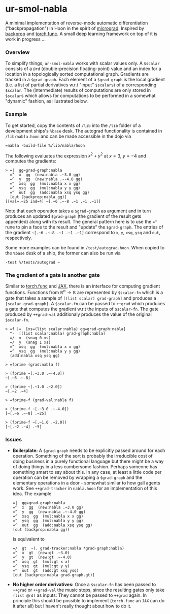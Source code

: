 # ur-smol-nabla

A minimal implementation of reverse-mode automatic differentiation ("backpropagation") in Hoon in the spirit of
[micrograd](https://github.com/karpathy/micrograd). Inspired by [backprop](https://backprop.jle.im/) and [torch.func](https://pytorch.org/docs/stable/func.html). A small deep learning framework on top of it is work in progress ...

### Overview
To simplify things, `ur-smol-nabla` works with scalar values only. A `$scalar` consists of a `@rd` (double-precision floating-point) value and an index for a location in a topologically sorted computational graph. Gradients are tracked in a `$grad-graph`. Each element of a `$grad-graph` is the local gradient (i.e. a list of partial derivatives w.r.t "input" `$scalar`s) of a corresponding `$scalar`. The (intermediate) results of computations are only stored in `$scalar`s which allows for computations to be performed in a somewhat "dynamic" fashion, as illustrated below.

### Example

To get started, copy the contents of `/lib` into the `/lib` folder of a development ships's `%base` desk. The autograd functionality is contained in `/lib/nabla.hoon` and can be made accessible in the dojo via

```
=nabla -build-file %/lib/nabla/hoon
```

The following evaluates the expression $x^2 + y^2$ at $x=3$, $y=-4$ and computes the gradients: 
```hoon
> =|  gg=grad-graph:nabla
  =^  x  gg  (new:nabla .~3.0 gg)
  =^  y  gg  (new:nabla .~-4.0 gg)
  =^  xsq  gg  (mul:nabla x x gg)
  =^  ysq  gg  (mul:nabla y y gg)
  =^  out  gg  (add:nabla xsq ysq gg)
  [out (backprop:nabla gg)]
[[val=.~25 ind=4] ~[.~6 .~-8 .~1 .~1 .~1]]
```
Note that each operation takes a `$grad-graph` as argument and in turn produces an updated `$grad-graph` (the gradient of the result gets appended) along with its result. The general pattern here is to use the `=^` rune to pin a face to the result and "update" the `$grad-graph`. The entries of the gradient `~[.~6 .~-8 .~1 .~1 .~1]` correspond to `x`, `y`, `xsq`, `ysq` and `out`, respectively.


Some more examples can be found in `/test/autograd.hoon`. When copied to the `%base` desk of a ship, the former can also be run via
```
-test %/tests/autograd ~
```

### The gradient of a gate is another gate
Similar to [torch.func](https://pytorch.org/docs/stable/func.html) and [JAX](https://github.com/google/jax?tab=readme-ov-file#transformations), there is an interface for computing gradient functions. Functions from $\mathbb{R}^n \to \mathbb{R}$ are represented by `$scalar-fn` which is a gate that takes a sample of `[(list scalar) grad-graph]` and produces a `[scalar grad-graph]`. A `$scalar-fn` can be passed to `++grad` which produces a gate that computes the gradient w.r.t the inputs of `$scalar-fn`. The gate produced by `++grad-val` additionaly produces the value of the original `$scalar-fn`.
```hoon
> =f |=  [xs=(list scalar:nabla) gg=grad-graph:nabla]
  ^-  [(list scalar:nabla) grad-graph:nabla]
  =/  x  (snag 0 xs)
  =/  y  (snag 1 xs)
  =^  xsq  gg  (mul:nabla x x gg)
  =^  ysq  gg  (mul:nabla y y gg)
  (add:nabla xsq ysq gg)

> =fprime (grad:nabla f)

> (fprime ~[.~3.0 .~-4.0])
~[.~6 .~-8]

> (fprime ~[.~1.0 .~2.0])
~[.~2 .~4]

> =fprime-f (grad-val:nabla f)

> (fprime-f ~[.~3.0 .~-4.0])
[~[.~6 .~-8] .~25]

> (fprime-f ~[.~1.0 .~2.0])
[~[.~2 .~4] .~5]
```


### Issues 
*  **Boilerplate:** A `$grad-graph` needs to be explicitly passed around for each operation. Something of the sort is probably the irreducible cost of doing business in a purely functional language but there might be a way of doing things in a less cumbersome fashion. Perhaps someone has something smart to say about this. In any case, at least a little code per operation can be removed by wrapping a `$grad-graph` and the elementary operations in a door - somewhat similar to how gall agents work. See `++grad-tracker` in `nabla.hoon` for an implementation of this idea. The example
    ```hoon
    =|  gg=grad-graph:nabla
    =^  x  gg  (new:nabla .~3.0 gg)
    =^  y  gg  (new:nabla .~-4.0 gg)
    =^  xsq  gg  (mul:nabla x x gg)
    =^  ysq  gg  (mul:nabla y y gg)
    =^  out  gg  (add:nabla xsq ysq gg)
    [out (backprop:nabla gg)]
    ```
    is equivalent to
    ```
    =/  gt  ~(. grad-tracker:nabla *grad-graph:nabla)
    =^  x  gt  (new:gt .~3.0)
    =^  y  gt  (new:gt .~-4.0)
    =^  xsq  gt  (mul:gt x x)
    =^  ysq  gt  (mul:gt y y)
    =^  out  gt  (add:gt xsq ysq)
    [out (backprop:nabla grad-graph.gt)]
    ```

*  **No higher order derivatives:** Once a `$scalar-fn` has been passed to `++grad` or `++grad-val` the music stops, since the resulting gates only take `(list @rd)` as inputs: They cannot be passed to `++grad` again. In principle this should be possible to implement (`torch.func` an `JAX` can do it after all) but I haven't really thought about how to do it.


